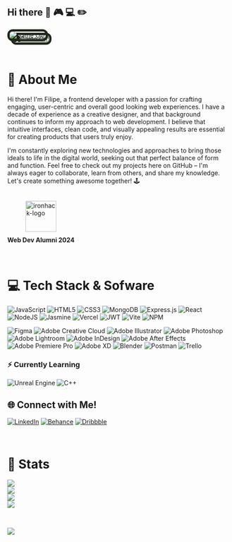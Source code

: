 ## Hi there 👋 🎮 💻 ✏️

<!-- Artwork from my first Video Game -->

<a href="https://kyd-42.github.io/Solid-Snek-The-Game/"><img style="border:5px solid #202619;border-radius:12px; filter: drop-shadow(8px 8px #202619);" src="https://media3.giphy.com/media/v1.Y2lkPTc5MGI3NjExcmI3dHNiMGF6Nms2NHJ2bGRsYjI4MHN5ZXBlNzlzYWZ2Yzc5ZXZ2byZlcD12MV9pbnRlcm5hbF9naWZfYnlfaWQmY3Q9Zw/zNNFdAUFG410IOkaKI/giphy.gif" alt="Game On!"></a>

<br>

# 🤖 About Me

Hi there! I'm Filipe, a frontend developer with a passion for crafting engaging, user-centric and overall good looking web experiences. I have a decade of experience as a creative designer, and that background continues to inform my approach to web development. I believe that intuitive interfaces, clean code, and visually appealing results are essential for creating products that users truly enjoy.

I'm constantly exploring new technologies and approaches to bring those ideals to life in the digital world, seeking out that perfect balance of form and function. Feel free to check out my projects here on GitHub – I'm always eager to collaborate, learn from others, and share my knowledge. Let's create something awesome together! 🕹️

<br>

<section style="display: flex; gap:42px;">
<div style="display: flex; flex-direction: column; align-items: center; justify-content:">
    <img src="https://seeklogo.com/images/I/ironhack-logo-F751CF4738-seeklogo.com.png" alt="ironhack-logo" height="70"/>
    <h4 style="margin-top: 10px;">Web Dev Alumni 2024</h4>
</div>
</section>

<br>

# 💻 Tech Stack & Sofware

![JavaScript](https://img.shields.io/badge/javascript-%23323330.svg?style=for-the-badge&logo=javascript&logoColor=%23F7DF1E)
![HTML5](https://img.shields.io/badge/html5-%23E34F26.svg?style=for-the-badge&logo=html5&logoColor=white)
![CSS3](https://img.shields.io/badge/css3-%231572B6.svg?style=for-the-badge&logo=css3&logoColor=white)
![MongoDB](https://img.shields.io/badge/MongoDB-%234ea94b.svg?style=for-the-badge&logo=mongodb&logoColor=white)
![Express.js](https://img.shields.io/badge/express.js-%23404d59.svg?style=for-the-badge&logo=express&logoColor=%2361DAFB)
![React](https://img.shields.io/badge/react-%2320232a.svg?style=for-the-badge&logo=react&logoColor=%2361DAFB)
![NodeJS](https://img.shields.io/badge/node.js-6DA55F?style=for-the-badge&logo=node.js&logoColor=white)
![Jasmine](https://img.shields.io/badge/jasmine-%238A4182.svg?style=for-the-badge&logo=jasmine&logoColor=white)
![Vercel](https://img.shields.io/badge/vercel-%23000000.svg?style=for-the-badge&logo=vercel&logoColor=white)
![JWT](https://img.shields.io/badge/JWT-black?style=for-the-badge&logo=JSON%20web%20tokens)
![Vite](https://img.shields.io/badge/vite-%23646CFF.svg?style=for-the-badge&logo=vite&logoColor=white)
![NPM](https://img.shields.io/badge/NPM-%23CB3837.svg?style=for-the-badge&logo=npm&logoColor=white)

![Figma](https://img.shields.io/badge/figma-%23F24E1E.svg?style=for-the-badge&logo=figma&logoColor=white)
![Adobe Creative Cloud](https://img.shields.io/badge/Adobe%20Creative%20Cloud-DA1F26.svg?style=for-the-badge&logo=Adobe%20Creative%20Cloud&logoColor=white)
![Adobe Illustrator](https://img.shields.io/badge/adobe%20illustrator-%23FF9A00.svg?style=for-the-badge&logo=adobe%20illustrator&logoColor=white)
![Adobe Photoshop](https://img.shields.io/badge/adobe%20photoshop-%2331A8FF.svg?style=for-the-badge&logo=adobe%20photoshop&logoColor=white)
![Adobe Lightroom](https://img.shields.io/badge/Adobe%20Lightroom-31A8FF.svg?style=for-the-badge&logo=Adobe%20Lightroom&logoColor=white)
![Adobe InDesign](https://img.shields.io/badge/Adobe%20InDesign-49021F?style=for-the-badge&logo=adobeindesign&logoColor=FF3366)
![Adobe After Effects](https://img.shields.io/badge/Adobe%20After%20Effects-9999FF.svg?style=for-the-badge&logo=Adobe%20After%20Effects&logoColor=white)
![Adobe Premiere Pro](https://img.shields.io/badge/Adobe%20Premiere%20Pro-9999FF.svg?style=for-the-badge&logo=Adobe%20Premiere%20Pro&logoColor=white)
![Adobe XD](https://img.shields.io/badge/Adobe%20XD-470137?style=for-the-badge&logo=Adobe%20XD&logoColor=#FF61F6)
![Blender](https://img.shields.io/badge/blender-%23F5792A.svg?style=for-the-badge&logo=blender&logoColor=white)
![Postman](https://img.shields.io/badge/Postman-FF6C37?style=for-the-badge&logo=postman&logoColor=white)
![Trello](https://img.shields.io/badge/Trello-%23026AA7.svg?style=for-the-badge&logo=Trello&logoColor=white)

### ⚡ Currently Learning

![Unreal Engine](https://img.shields.io/badge/Unreal%20Engine-black.svg?style=for-the-badge&logo=Unrealengine&logoColor=white)
![C++](https://img.shields.io/badge/c++-%2300599C.svg?style=for-the-badge&logo=c%2B%2B&logoColor=white)

## 🌐 Connect with Me!

[![LinkedIn](https://img.shields.io/badge/LinkedIn-0077b5?style=for-the-badge&logo=linkedin&logoColor=white)](https://www.linkedin.com/in/filipe-santiago-956a4218a/)
[![Behance](https://img.shields.io/badge/Behance-053eff?style=for-the-badge&logo=behance&logoColor=white)](https://www.behance.net/KYD_42)
[![Dribbble](https://img.shields.io/badge/Dribbble-EA4C89?style=for-the-badge&logo=dribbble&logoColor=white)](https://dribbble.com/KYD_42)

<br>

# 🍪 Stats

![](https://github-readme-stats.vercel.app/api?username=KYD-42&theme=one_dark_pro&hide_border=false&include_all_commits=false&count_private=false)<br/>
![](https://github-readme-streak-stats.herokuapp.com/?user=KYD-42&theme=one_dark_pro&hide_border=false)<br/>
![](https://github-readme-stats.vercel.app/api/top-langs/?username=KYD-42&theme=one_dark_pro&hide_border=false&include_all_commits=false&count_private=false&layout=compact)<br/>
![](https://github-contributor-stats.vercel.app/api?username=KYD-42&limit=5&theme=one_dark_pro&combine_all_yearly_contributions=true)

<br>

[![](https://visitcount.itsvg.in/api?id=KYD-42&icon=8&color=1)](https://visitcount.itsvg.in)
